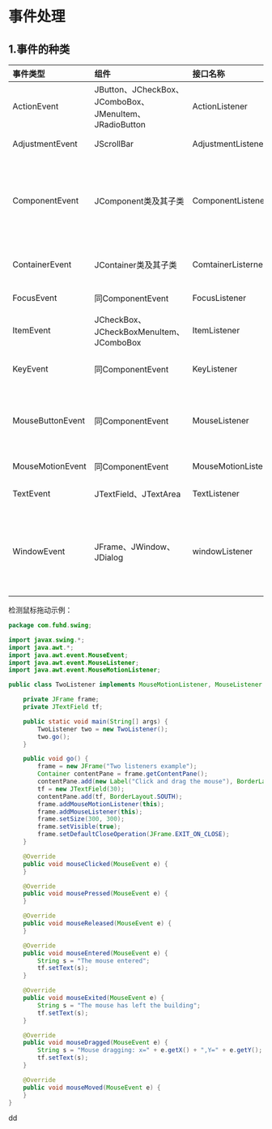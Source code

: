 事件处理
================================================================================
## 1.事件的种类

| 事件类型 | 组件 | 接口名称 | 方法及说明 |
| :------------- | :------------- | :----------- | :------------ |
| ActionEvent | JButton、JCheckBox、JComboBox、JMenuItem、JRadioButton | ActionListener | actionPerformed(ActionEvent)单击按钮、选择菜单项或在文本框中按（Enter）键时 |
| AdjustmentEvent | JScrollBar | AdjustmentListener | adjustmentValueChanged(AdjustmentEvent)当改变滚动条滑块位置时 |
| ComponentEvent | JComponent类及其子类 | ComponentListener | componentMoved(ComponentEvent)组件移动时、componentHidden(ComponentEvent)组件隐藏时、componentResized(ComponentEvent)组件缩放时、componentShown(ComponentEvent)组件显示时 |
| ContainerEvent | JContainer类及其子类 | ComtainerListerner | componentAdded（ContainerEvent)添加组件时、componentRemoved(ContainerEvent)移除组件时 |
| FocusEvent | 同ComponentEvent | FocusListener | focusGained(FocusEvent)组件获得焦点时，focusLost(FocusEvent)组件失去焦点时 |
| ItemEvent | JCheckBox、JCheckBoxMenuItem、JComboBox | ItemListener | itemStateChanged(ItemEvent)选择复选框、选项框、单击列表框、选中带复选框菜单时 |
| KeyEvent | 同ComponentEvent | KeyListener | keyPressed(KeyEvent)键按下时、keyReleased(KeyEvent)键释放时、keyTyped(KeyEvent)击键时 |
| MouseButtonEvent | 同ComponentEvent | MouseListener | mousePressed(MouseEvent)鼠标键按下时、mouseReleased(MouseEvent)鼠标键释放时、mouseEntered(MouseEvent)鼠标进入时、mouseExited(MouseEvent)鼠标离开时、mouseClicked(MouseEvent)单击鼠标时 |
| MouseMotionEvent | 同ComponentEvent | MouseMotionListener | mouseDragged(MouseEvent)鼠标拖放时、mouseMoved(MouseEvent)鼠标移动时 |
| TextEvent | JTextField、JTextArea | TextListener | textValueChanged(TextEvent)文本框、文本区内容修改时 |
| WindowEvent | JFrame、JWindow、JDialog | windowListener | windowClosing(WindowEvent)窗口关闭时、windowOpened(WindowEvent)窗口打开后、windowIconified(WindowEvent)窗口最小化时、windowClosed(WindowEvent)窗口关闭后、windowActivated(WindowEvent)窗口激活时、windowDeactivated(WindowEvent)窗口失去集点时 |

检测鼠标拖动示例：
```java
package com.fuhd.swing;

import javax.swing.*;
import java.awt.*;
import java.awt.event.MouseEvent;
import java.awt.event.MouseListener;
import java.awt.event.MouseMotionListener;

public class TwoListener implements MouseMotionListener, MouseListener {

    private JFrame frame;
    private JTextField tf;

    public static void main(String[] args) {
        TwoListener two = new TwoListener();
        two.go();
    }

    public void go() {
        frame = new JFrame("Two listeners example");
        Container contentPane = frame.getContentPane();
        contentPane.add(new Label("Click and drag the mouse"), BorderLayout.NORTH);
        tf = new JTextField(30);
        contentPane.add(tf, BorderLayout.SOUTH);
        frame.addMouseMotionListener(this);
        frame.addMouseListener(this);
        frame.setSize(300, 300);
        frame.setVisible(true);
        frame.setDefaultCloseOperation(JFrame.EXIT_ON_CLOSE);
    }

    @Override
    public void mouseClicked(MouseEvent e) {
    }

    @Override
    public void mousePressed(MouseEvent e) {
    }

    @Override
    public void mouseReleased(MouseEvent e) {
    }

    @Override
    public void mouseEntered(MouseEvent e) {
        String s = "The mouse entered";
        tf.setText(s);
    }

    @Override
    public void mouseExited(MouseEvent e) {
        String s = "The mouse has left the building";
        tf.setText(s);
    }

    @Override
    public void mouseDragged(MouseEvent e) {
        String s = "Mouse dragging: x=" + e.getX() + ",Y=" + e.getY();
        tf.setText(s);
    }

    @Override
    public void mouseMoved(MouseEvent e) {
    }
}
```
























dd
